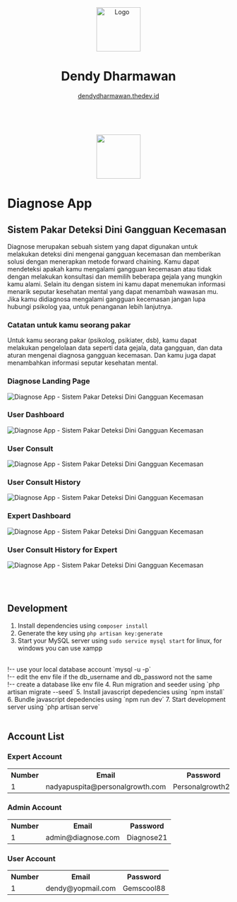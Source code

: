 <div align="center">
  <img alt="Logo" src="./readme-image/dendy logo.png" width="100" />
</div>
<h1 align="center">
  Dendy Dharmawan
</h1>
<p align="center">
  <a href="https://dendydharmawan.thedev.id/" target="_blank">dendydharmawan.thedev.id</a>
</p>

</br>
</br>
</br>

<p align="center"><a href="https://github.com/dendydandees/diagnose-app" target="_blank"><img src="https://tailwindui.com/img/logos/workflow-mark-purple-600.svg" width="100"></a></p>

# Diagnose App

## Sistem Pakar Deteksi Dini Gangguan Kecemasan

Diagnose merupakan sebuah sistem yang dapat digunakan untuk melakukan deteksi dini mengenai gangguan kecemasan dan memberikan solusi dengan menerapkan metode forward chaining. Kamu dapat mendeteksi apakah kamu mengalami gangguan kecemasan atau tidak dengan melakukan konsultasi dan memilih beberapa gejala yang mungkin kamu alami. Selain itu dengan sistem ini kamu dapat menemukan informasi menarik seputar kesehatan mental yang dapat menambah wawasan mu. Jika kamu didiagnosa mengalami gangguan kecemasan jangan lupa hubungi psikolog yaa, untuk penanganan lebih lanjutnya.


### Catatan untuk kamu seorang pakar

Untuk kamu seorang pakar (psikolog, psikiater, dsb), kamu dapat melakukan pengelolaan data seperti data gejala, data gangguan, dan data aturan mengenai diagnosa gangguan kecemasan. Dan kamu juga dapat menambahkan informasi seputar kesehatan mental.

### Diagnose Landing Page
![Diagnose App - Sistem Pakar Deteksi Dini Gangguan Kecemasan](/readme-image/guest_welcome.png "Diagnose Landing Page")
### User Dashboard
![Diagnose App - Sistem Pakar Deteksi Dini Gangguan Kecemasan](/readme-image/user_dashboard.png "User Dashboard")
### User Consult
![Diagnose App - Sistem Pakar Deteksi Dini Gangguan Kecemasan](/readme-image/user_consult.png "User Consult")
### User Consult History
![Diagnose App - Sistem Pakar Deteksi Dini Gangguan Kecemasan](/readme-image/user_consultHistory_need_consultate.png "User Consult History")
### Expert Dashboard
![Diagnose App - Sistem Pakar Deteksi Dini Gangguan Kecemasan](/readme-image/expert_dashboard.png "Expert Dashboard")
### User Consult History for Expert
![Diagnose App - Sistem Pakar Deteksi Dini Gangguan Kecemasan](/readme-image/expert_consultHistory.png "User Consult History for Expert")

</br>
</br>

## Development

1. Install dependencies using `composer install`
2. Generate the key using `php artisan key:generate`
3. Start your MySQL server using `sudo service mysql start` for linux, for windows you can use xampp
<br/>
    !-- use your local database account `mysql -u <username> -p`
<br/>
    !-- edit the env file if the db_username and db_password not the same
<br/>
    !-- create a database like env file
4. Run migration and seeder using `php artisan migrate --seed`
5. Install javascript depedencies using `npm install`
6. Bundle javascript depedencies using `npm run dev`
7. Start development server using `php artisan serve`

</br>
</br>

## Account List
### Expert Account
<table>
  <tr>
    <th>Number</th>
    <th>Email</th>
    <th>Password</th>
  <tr>
  <tr>
    <td>1</td>
    <td>nadyapuspita@personalgrowth.com</td>
    <td>Personalgrowth21</td>
  </tr>
</table>

### Admin Account
<table>
  <tr>
    <th>Number</th>
    <th>Email</th>
    <th>Password</th>
  <tr>
  <tr>
    <td>1</td>
    <td>admin@diagnose.com</td>
    <td>Diagnose21</td>
  </tr>
</table>

### User Account
<table>
  <tr>
    <th>Number</th>
    <th>Email</th>
    <th>Password</th>
  <tr>
  <tr>
    <td>1</td>
    <td>dendy@yopmail.com</td>
    <td>Gemscool88</td>
  </tr>
</table>
